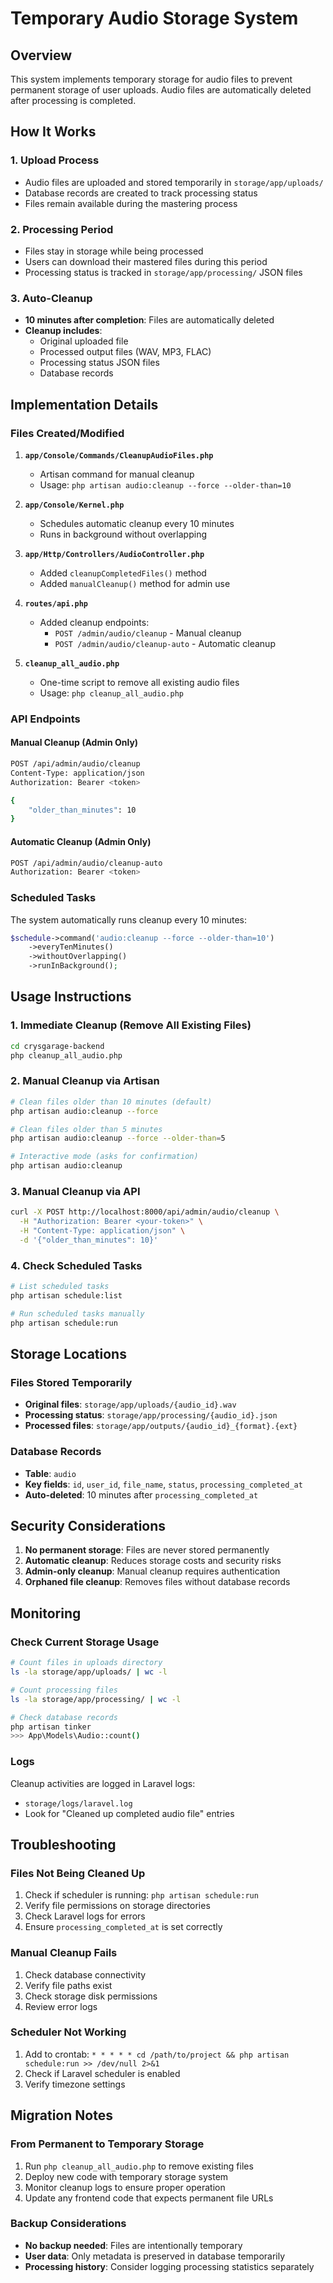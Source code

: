 # Temporary Audio Storage System

## Overview

This system implements temporary storage for audio files to prevent permanent storage of user uploads. Audio files are automatically deleted after processing is completed.

## How It Works

### 1. Upload Process
- Audio files are uploaded and stored temporarily in `storage/app/uploads/`
- Database records are created to track processing status
- Files remain available during the mastering process

### 2. Processing Period
- Files stay in storage while being processed
- Users can download their mastered files during this period
- Processing status is tracked in `storage/app/processing/` JSON files

### 3. Auto-Cleanup
- **10 minutes after completion**: Files are automatically deleted
- **Cleanup includes**:
  - Original uploaded file
  - Processed output files (WAV, MP3, FLAC)
  - Processing status JSON files
  - Database records

## Implementation Details

### Files Created/Modified

1. **`app/Console/Commands/CleanupAudioFiles.php`**
   - Artisan command for manual cleanup
   - Usage: `php artisan audio:cleanup --force --older-than=10`

2. **`app/Console/Kernel.php`**
   - Schedules automatic cleanup every 10 minutes
   - Runs in background without overlapping

3. **`app/Http/Controllers/AudioController.php`**
   - Added `cleanupCompletedFiles()` method
   - Added `manualCleanup()` method for admin use

4. **`routes/api.php`**
   - Added cleanup endpoints:
     - `POST /admin/audio/cleanup` - Manual cleanup
     - `POST /admin/audio/cleanup-auto` - Automatic cleanup

5. **`cleanup_all_audio.php`**
   - One-time script to remove all existing audio files
   - Usage: `php cleanup_all_audio.php`

### API Endpoints

#### Manual Cleanup (Admin Only)
```bash
POST /api/admin/audio/cleanup
Content-Type: application/json
Authorization: Bearer <token>

{
    "older_than_minutes": 10
}
```

#### Automatic Cleanup (Admin Only)
```bash
POST /api/admin/audio/cleanup-auto
Authorization: Bearer <token>
```

### Scheduled Tasks

The system automatically runs cleanup every 10 minutes:
```php
$schedule->command('audio:cleanup --force --older-than=10')
    ->everyTenMinutes()
    ->withoutOverlapping()
    ->runInBackground();
```

## Usage Instructions

### 1. Immediate Cleanup (Remove All Existing Files)
```bash
cd crysgarage-backend
php cleanup_all_audio.php
```

### 2. Manual Cleanup via Artisan
```bash
# Clean files older than 10 minutes (default)
php artisan audio:cleanup --force

# Clean files older than 5 minutes
php artisan audio:cleanup --force --older-than=5

# Interactive mode (asks for confirmation)
php artisan audio:cleanup
```

### 3. Manual Cleanup via API
```bash
curl -X POST http://localhost:8000/api/admin/audio/cleanup \
  -H "Authorization: Bearer <your-token>" \
  -H "Content-Type: application/json" \
  -d '{"older_than_minutes": 10}'
```

### 4. Check Scheduled Tasks
```bash
# List scheduled tasks
php artisan schedule:list

# Run scheduled tasks manually
php artisan schedule:run
```

## Storage Locations

### Files Stored Temporarily
- **Original files**: `storage/app/uploads/{audio_id}.wav`
- **Processing status**: `storage/app/processing/{audio_id}.json`
- **Processed files**: `storage/app/outputs/{audio_id}_{format}.{ext}`

### Database Records
- **Table**: `audio`
- **Key fields**: `id`, `user_id`, `file_name`, `status`, `processing_completed_at`
- **Auto-deleted**: 10 minutes after `processing_completed_at`

## Security Considerations

1. **No permanent storage**: Files are never stored permanently
2. **Automatic cleanup**: Reduces storage costs and security risks
3. **Admin-only cleanup**: Manual cleanup requires authentication
4. **Orphaned file cleanup**: Removes files without database records

## Monitoring

### Check Current Storage Usage
```bash
# Count files in uploads directory
ls -la storage/app/uploads/ | wc -l

# Count processing files
ls -la storage/app/processing/ | wc -l

# Check database records
php artisan tinker
>>> App\Models\Audio::count()
```

### Logs
Cleanup activities are logged in Laravel logs:
- `storage/logs/laravel.log`
- Look for "Cleaned up completed audio file" entries

## Troubleshooting

### Files Not Being Cleaned Up
1. Check if scheduler is running: `php artisan schedule:run`
2. Verify file permissions on storage directories
3. Check Laravel logs for errors
4. Ensure `processing_completed_at` is set correctly

### Manual Cleanup Fails
1. Check database connectivity
2. Verify file paths exist
3. Check storage disk permissions
4. Review error logs

### Scheduler Not Working
1. Add to crontab: `* * * * * cd /path/to/project && php artisan schedule:run >> /dev/null 2>&1`
2. Check if Laravel scheduler is enabled
3. Verify timezone settings

## Migration Notes

### From Permanent to Temporary Storage
1. Run `php cleanup_all_audio.php` to remove existing files
2. Deploy new code with temporary storage system
3. Monitor cleanup logs to ensure proper operation
4. Update any frontend code that expects permanent file URLs

### Backup Considerations
- **No backup needed**: Files are intentionally temporary
- **User data**: Only metadata is preserved in database temporarily
- **Processing history**: Consider logging processing statistics separately
